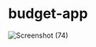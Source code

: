 # budget-app
![Screenshot (74)](https://user-images.githubusercontent.com/55022376/90309116-f580a980-df02-11ea-9ad7-d4251095b9a0.png)

